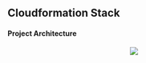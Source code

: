 ## Cloudformation Stack
####  Project Architecture
<p align="center">
  <img src="https://github.com/user-attachments/assets/d2487bbe-90a3-4061-abef-7e898d67639d">
</p>